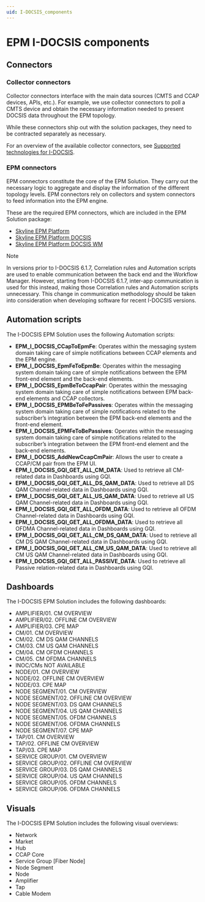```yaml
---
uid: I-DOCSIS_components
---
```


# EPM I-DOCSIS components

## Connectors

### Collector connectors

Collector connectors interface with the main data sources (CMTS and CCAP devices, APIs, etc.). For example, we use collector connectors to poll a CMTS device and obtain the necessary information needed to present DOCSIS data throughout the EPM topology.

While these connectors ship out with the solution packages, they need to be contracted separately as necessary.

For an overview of the available collector connectors, see [Supported technologies for I-DOCSIS](xref:I-DOCSIS_supported_technologies).

### EPM connectors

EPM connectors constitute the core of the EPM Solution. They carry out the necessary logic to aggregate and display the information of the different topology levels. EPM connectors rely on collectors and system connectors to feed information into the EPM engine.

These are the required EPM connectors, which are included in the EPM Solution package:

- [Skyline EPM Platform](https://catalog.dataminer.services/result/driver/7207)
- [Skyline EPM Platform DOCSIS](https://catalog.dataminer.services/result/driver/7209)
- [Skyline EPM Platform DOCSIS WM](https://catalog.dataminer.services/result/driver/7212)

> [!NOTE]
> In versions prior to I-DOCSIS 6.1.7<!-- RN 36326 -->, Correlation rules and Automation scripts are used to enable communication between the back end and the Workflow Manager. However, starting from I-DOCSIS 6.1.7, inter-app communication is used for this instead, making those Correlation rules and Automation scripts unnecessary. This change in communication methodology should be taken into consideration when developing software for recent I-DOCSIS versions.

## Automation scripts

The I-DOCSIS EPM Solution uses the following Automation scripts:

- **EPM_I_DOCSIS_CCapToEpmFe**: Operates within the messaging system domain taking care of simple notifications between CCAP elements and the EPM engine.
- **EPM_I_DOCSIS_EpmFeToEpmBe**: Operates within the messaging system domain taking care of simple notifications between the EPM front-end element and the back-end elements.
- **EPM_I_DOCSIS_EpmBeToCcapPair**: Operates within the messaging system domain taking care of simple notifications between EPM back-end elements and CCAP collectors.
- **EPM_I_DOCSIS_EPMBeToFePassives**: Operates within the messaging system domain taking care of simple notifications related to the subscriber’s integration between the EPM back-end elements and the front-end element.
- **EPM_I_DOCSIS_EPMFeToBePassives**: Operates within the messaging system domain taking care of simple notifications related to the subscriber’s integration between the EPM front-end element and the back-end elements.
- **EPM_I_DOCSIS_AddNewCcapCmPair**: Allows the user to create a CCAP/CM pair from the EPM UI.
- **EPM_I_DOCSIS_GQI_GET_ALL_CM_DATA**: Used to retrieve all CM-related data in Dashboards using GQI.
- **EPM_I_DOCSIS_GQI_GET_ALL_DS_QAM_DATA**: Used to retrieve all DS QAM Channel-related data in Dashboards using GQI.
- **EPM_I_DOCSIS_GQI_GET_ALL_US_QAM_DATA**: Used to retrieve all US QAM Channel-related data in Dashboards using GQI.
- **EPM_I_DOCSIS_GQI_GET_ALL_OFDM_DATA**: Used to retrieve all OFDM Channel-related data in Dashboards using GQI.
- **EPM_I_DOCSIS_GQI_GET_ALL_OFDMA_DATA**: Used to retrieve all OFDMA Channel-related data in Dashboards using GQI.
- **EPM_I_DOCSIS_GQI_GET_ALL_CM_DS_QAM_DATA**: Used to retrieve all CM DS QAM Channel-related data in Dashboards using GQI.
- **EPM_I_DOCSIS_GQI_GET_ALL_CM_US_QAM_DATA**: Used to retrieve all CM US QAM Channel-related data in Dashboards using GQI.
- **EPM_I_DOCSIS_GQI_GET_ALL_PASSIVE_DATA**: Used to retrieve all Passive relation-related data in Dashboards using GQI.

## Dashboards

The I-DOCSIS EPM Solution includes the following dashboards:

- AMPLIFIER/01. CM OVERVIEW
- AMPLIFIER/02. OFFLINE CM OVERVIEW
- AMPLIFIER/03. CPE MAP
- CM/01. CM OVERVIEW
- CM/02. CM DS QAM CHANNELS
- CM/03. CM US QAM CHANNELS
- CM/04. CM OFDM CHANNELS
- CM/05. CM OFDMA CHANNELS
- INOC/CMs NOT AVAILABLE
- NODE/01. CM OVERVIEW
- NODE/02. OFFLINE CM OVERVIEW
- NODE/03. CPE MAP
- NODE SEGMENT/01. CM OVERVIEW
- NODE SEGMENT/02. OFFLINE CM OVERVIEW
- NODE SEGMENT/03. DS QAM CHANNELS
- NODE SEGMENT/04. US QAM CHANNELS
- NODE SEGMENT/05. OFDM CHANNELS
- NODE SEGMENT/06. OFDMA CHANNELS
- NODE SEGMENT/07. CPE MAP
- TAP/01. CM OVERVIEW
- TAP/02. OFFLINE CM OVERVIEW
- TAP/03. CPE MAP
- SERVICE GROUP/01. CM OVERVIEW
- SERVICE GROUP/02. OFFLINE CM OVERVIEW
- SERVICE GROUP/03. DS QAM CHANNELS
- SERVICE GROUP/04. US QAM CHANNELS
- SERVICE GROUP/05. OFDM CHANNELS
- SERVICE GROUP/06. OFDMA CHANNELS

## Visuals

The I-DOCSIS EPM Solution includes the following visual overviews:

- Network
- Market
- Hub
- CCAP Core
- Service Group [Fiber Node]
- Node Segment
- Node
- Amplifier
- Tap
- Cable Modem
